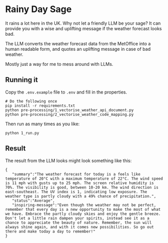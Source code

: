 # Rainy Day Sage
It rains a lot here in the UK. Why not let a friendly LLM be your sage? It can provide you with a wise 
and uplifting message if the weather forecast looks bad.

The LLM converts the weather forecast data from the MetOffice into a human readable form, and
quotes an uplifting message in case of bad weather.

Mostly just a way for me to mess around with LLMs.

## Running it
Copy the `.env.example` file to `.env` and fill in the properties.

```
# Do the following once
pip install -r requirements.txt
python pre-processing/1_vectorise_weather_api_document.py
python pre-processing/2_vectorise_weather_code_mapping.py
```

Then run as many times as you like:
```
python 1_run.py
```

## Result

The result from the LLM looks might look something like this:

```
{
   "summary":"The weather forecast for today is a feels like temperature of 20°C with a maximum temperature of 22°C. The wind speed is 11 mph with gusts up to 25 mph. The screen relative humidity is 70%. The visibility is good, between 10-20 km. The wind direction is east-southeast. The UV index is 1, indicating low exposure. The weather type is partly cloudy with a 49% chance of precipitation.",
   "status":"Average",
   "inspiring-message":"Even though the weather may not be perfect, remember that every day is a new opportunity to make the most of what we have. Embrace the partly cloudy skies and enjoy the gentle breeze. Don't let a little rain dampen your spirits, instead see it as a chance to appreciate the beauty of nature. Remember, the sun will always shine again, and with it comes new possibilities. So go out there and make today a day to remember!"
}
```